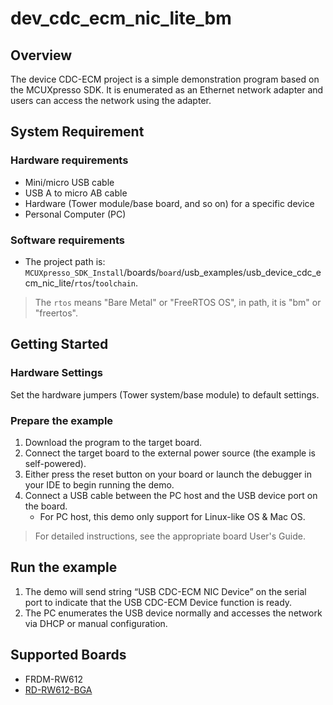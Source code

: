 # dev_cdc_ecm_nic_lite_bm

## Overview

The device CDC-ECM project is a simple demonstration program based on the MCUXpresso SDK.
It is enumerated as an Ethernet network adapter and users can access the network using the adapter.

## System Requirement

### Hardware requirements

- Mini/micro USB cable
- USB A to micro AB cable
- Hardware (Tower module/base board, and so on) for a specific device
- Personal Computer (PC)

### Software requirements

- The project path is:
  `MCUXpresso_SDK_Install`/boards/`board`/usb_examples/usb_device_cdc_ecm_nic_lite/`rtos`/`toolchain`.

> The `rtos` means "Bare Metal" or "FreeRTOS OS", in path, it is "bm" or "freertos".

## Getting Started

### Hardware Settings

Set the hardware jumpers (Tower system/base module) to default settings.

### Prepare the example

1.  Download the program to the target board.
2.  Connect the target board to the external power source (the example is self-powered).
3.  Either press the reset button on your board or launch the debugger in your IDE to begin running the demo.
4.  Connect a USB cable between the PC host and the USB device port on the board.
    - For PC host, this demo only support for Linux-like OS & Mac OS.

> For detailed instructions, see the appropriate board User's Guide.

## Run the example

1. The demo will send string “USB CDC-ECM NIC Device” on the serial port to indicate that the USB CDC-ECM Device function is ready.
2. The PC enumerates the USB device normally and accesses the network via DHCP or manual configuration.

## Supported Boards

- FRDM-RW612
- [RD-RW612-BGA](../../_boards/rdrw612bga/usb_examples/usb_device_cdc_ecm_nic_lite/example_board_readme.md)

